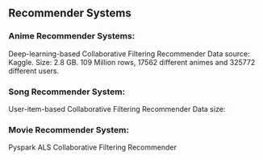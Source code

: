 ## Recommender Systems

### Anime Recommender Systems:
Deep-learning-based Collaborative Filtering Recommender
Data source: Kaggle. Size: 2.8 GB. 109 Million rows, 17562 different animes and 325772 different users.


### Song Recommender System:
User-item-based Collaborative Filtering Recommender
Data size: 


### Movie Recommender System:
Pyspark ALS Collaborative Filtering Recommender

